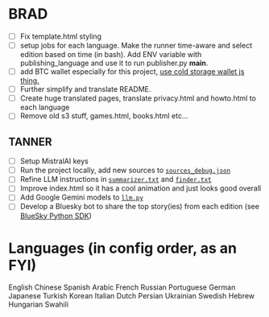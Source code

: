 # BRAD
- [ ] Fix template.html styling
- [ ] setup jobs for each language. Make the runner time-aware and select edition based on time (in bash). Add ENV variable with publishing_language and use it to run publisher.py __main__.
- [ ] add BTC wallet especially for this project, [use cold storage wallet js thing.](https://github.com/Overtorment/cli-cold-wallet)
- [ ] Further simplify and translate README.
- [ ] Create huge translated pages, translate privacy.html and howto.html to each language
- [ ] Remove old s3 stuff, games.html, books.html etc...

## TANNER
- [ ] Setup MistralAI keys
- [ ] Run the project locally, add new sources to [```sources_debug.json```](./config/sources_debug.json)
- [ ] Refine LLM instructions in [```summarizer.txt```](./config/summarizer.txt) and [```finder.txt```](./config/finder.txt)
- [ ] Improve index.html so it has a cool animation and just looks good overall
- [ ] Add Google Gemini models to [```llm.py```](./utils/llm.py)
- [ ] Develop a Bluesky bot to share the top story(ies) from each edition (see [BlueSky Python SDK](https://atproto.blue/en/latest/))

# Languages (in config order, as an FYI) 

English
Chinese
Spanish
Arabic
French
Russian
Portuguese
German
Japanese
Turkish
Korean
Italian
Dutch
Persian
Ukrainian
Swedish
Hebrew
Hungarian
Swahili

